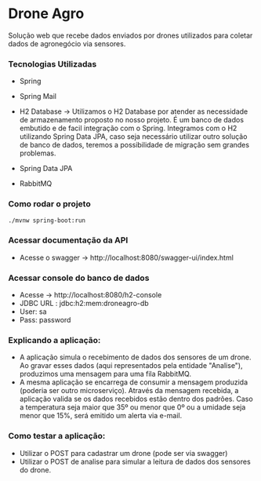 # Drone Agro
Solução web que recebe dados enviados por drones utilizados para coletar dados de agronegócio via sensores.


### Tecnologias Utilizadas

- Spring 

- Spring Mail

- H2 Database
  -> Utilizamos o H2 Database por atender as necessidade de armazenamento proposto no nosso projeto. É um banco de dados embutido e de facil integração
  com o Spring. Integramos com o H2 utilizando Spring Data JPA, caso seja necessário utilizar outro solução de banco de dados, teremos a 
  possibilidade de migração sem grandes problemas. 

- Spring Data JPA

- RabbitMQ

### Como rodar o projeto

```bash
./mvnw spring-boot:run
```


### Acessar documentação da API
-  Acesse o swagger -> http://localhost:8080/swagger-ui/index.html


### Acessar console do banco de dados 
- Acesse -> http://localhost:8080/h2-console
- JDBC URL : jdbc:h2:mem:droneagro-db
- User: sa 
- Pass: password

### Explicando a aplicação:
- A aplicação simula o recebimento de dados dos sensores de um drone. Ao gravar esses dados (aqui representados pela entidade "Analise"), produzimos uma mensagem para uma fila RabbitMQ.
- A mesma aplicação se encarrega de consumir a mensagem produzida (poderia ser outro microserviço). Através da mensagem recebida, a aplicação valida se os dados recebidos estão dentro dos padrões. Caso a temperatura seja maior que 35º ou menor que 0º ou a umidade seja menor que 15%, será emitido um alerta via e-mail.

### Como testar a aplicação:
- Utilizar o POST para cadastrar um drone (pode ser via swagger)
- Utilizar o POST de analise para simular a leitura de dados dos sensores do drone.